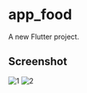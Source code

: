 # app_food

A new Flutter project.

## Screenshot
![1](https://user-images.githubusercontent.com/94905620/149273768-a5623fa4-2153-4125-bcdc-bb4803fa67bf.png)
![2](https://user-images.githubusercontent.com/94905620/149273775-4643e6a8-7d3c-4ba2-b1db-af54da3e68ec.png)


